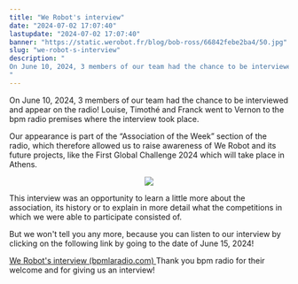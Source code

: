 ```yaml
---
title: "We Robot's interview"
date: "2024-07-02 17:07:40"
lastupdate: "2024-07-02 17:07:40"
banner: "https://static.werobot.fr/blog/bob-ross/66842febe2ba4/50.jpg"
slug: "we-robot-s-interview"
description: " 
On June 10, 2024, 3 members of our team had the chance to be interviewed and appear on the radio! 
"
---
```

On June 10, 2024, 3 members of our team had the chance to be interviewed and appear on the radio! Louise, Timothé and Franck went to Vernon to the bpm radio premises where the interview took place.

Our appearance is part of the “Association of the Week” section of the radio, which therefore allowed us to raise awareness of We Robot and its future projects, like the First Global Challenge 2024 which will take place in Athens.

<center>
<img src="https://static.werobot.fr/blog/bob-ross/66842febe2ba4/50.jpg">
</center>

This interview was an opportunity to learn a little more about the association, its history or to explain in more detail what the competitions in which we were able to participate consisted of.

But we won't tell you any more, because you can listen to our interview by clicking on the following link by going to the date of June 15, 2024!

<!--hyperlien vers une page Web-->
<a href="https://bpmlaradio.com/association-vernon/"
   title="interview We Robot">  


We Robot's interview (bpmlaradio.com)
</a>
Thank you bpm radio for their welcome and for giving us an interview!
    